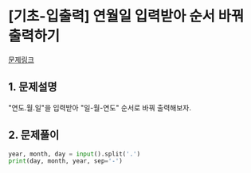 # [기초-입출력] 연월일 입력받아 순서 바꿔 출력하기

[문제링크](https://codeup.kr/problem.php?id=6019)



## 1. 문제설명

"연도.월.일"을 입력받아 "일-월-연도" 순서로 바꿔 출력해보자.




## 2. 문제풀이

```python
year, month, day = input().split('.')
print(day, month, year, sep='-')
```



